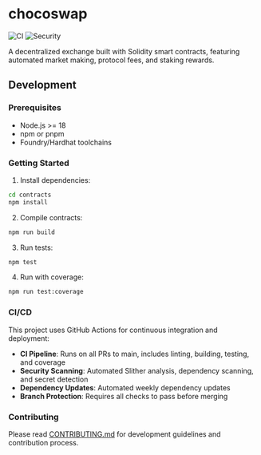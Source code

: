 # chocoswap

![CI](https://github.com/acaradonna/chocoswap/workflows/CI/badge.svg)
![Security](https://github.com/acaradonna/chocoswap/workflows/Security/badge.svg)

A decentralized exchange built with Solidity smart contracts, featuring automated market making, protocol fees, and staking rewards.

## Development

### Prerequisites
- Node.js >= 18
- npm or pnpm
- Foundry/Hardhat toolchains

### Getting Started

1. Install dependencies:
```bash
cd contracts
npm install
```

2. Compile contracts:
```bash
npm run build
```

3. Run tests:
```bash
npm test
```

4. Run with coverage:
```bash
npm run test:coverage
```

### CI/CD

This project uses GitHub Actions for continuous integration and deployment:

- **CI Pipeline**: Runs on all PRs to main, includes linting, building, testing, and coverage
- **Security Scanning**: Automated Slither analysis, dependency scanning, and secret detection
- **Dependency Updates**: Automated weekly dependency updates
- **Branch Protection**: Requires all checks to pass before merging

### Contributing

Please read [CONTRIBUTING.md](CONTRIBUTING.md) for development guidelines and contribution process.